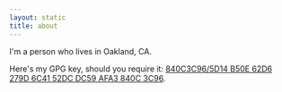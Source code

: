 ```yaml
---
layout: static
title: about
---
```


I'm a person who lives in Oakland, CA.

Here's my GPG key, should you require it:
[840C3C96/5D14 B50E 62D6 279D 6C41 52DC DC59 AFA3 840C 3C96](gpg.asc).
